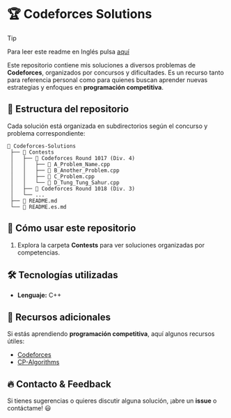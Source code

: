 # 🏆 Codeforces Solutions

> [!TIP]
> Para leer este readme en Inglés pulsa [aquí]()

Este repositorio contiene mis soluciones a diversos problemas de **Codeforces**, organizados por concursos y dificultades. Es un recurso tanto para referencia personal como para quienes buscan aprender nuevas estrategias y enfoques en **programación competitiva**.

## 📌 Estructura del repositorio
Cada solución está organizada en subdirectorios según el concurso y problema correspondiente:


```
📂 Codeforces-Solutions
 ├── 📂 Contests
 │   ├── 📂 Codeforces Round 1017 (Div. 4)
 │   │   ├── 📝 A_Problem_Name.cpp
 │   │   ├── 📝 B_Another_Problem.cpp
 │   │   ├── 📝 C_Problem.cpp
 │   │   └── 📝 D_Tung_Tung_Sahur.cpp
 │   ├── 📂 Codeforces Round 1018 (Div. 3)
 │   └── ...
 ├── 📜 README.md
 └── 📜 README.es.md
```

## 🚀 Cómo usar este repositorio
1. Explora la carpeta **Contests** para ver soluciones organizadas por competencias.

## 🛠️ Tecnologías utilizadas
- **Lenguaje:** C++ 

## 📖 Recursos adicionales
Si estás aprendiendo **programación competitiva**, aquí algunos recursos útiles:
- [Codeforces](https://codeforces.com/)
- [CP-Algorithms](https://cp-algorithms.com/)

## 🔥 Contacto & Feedback
Si tienes sugerencias o quieres discutir alguna solución, ¡abre un **issue** o contáctame! 😃
